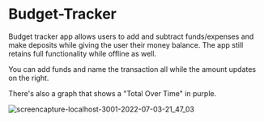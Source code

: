 # Budget-Tracker

Budget tracker app allows users to add and subtract funds/expenses and make deposits while giving the user their money balance. The app still retains full functionality while offline as well. 

You can add funds and name the transaction all while the amount updates on the right. 

There's also a graph that shows a "Total Over Time" in purple. 

![screencapture-localhost-3001-2022-07-03-21_47_03](https://user-images.githubusercontent.com/91634095/177068508-bf567bf6-2766-45d9-996f-082ea616d3d9.png)

